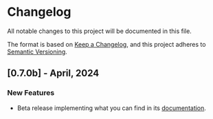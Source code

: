 # Changelog

All notable changes to this project will be documented in this file.

The format is based on [Keep a Changelog](https://keepachangelog.com/en/1.0.0/), and this project adheres to [Semantic Versioning](https://semver.org/spec/v2.0.0.html).

## [0.7.0b] - April, 2024

### New Features
- Beta release implementing what you can find in its [documentation](https://pages.github.com/MAIF/arta).

